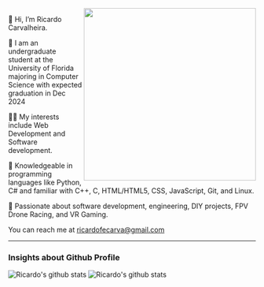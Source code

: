 

<img src="https://raw.githubusercontent.com/MicaelliMedeiros/micaellimedeiros/master/image/computer-illustration.png" min-width="380px" max-width="400px" width="350px" align="right">

👋 Hi, I’m Ricardo Carvalheira.


🔭 I am an undergraduate student at the University of Florida majoring in Computer Science with expected graduation in Dec 2024

👨‍💻 My interests include Web Development and Software development.

🐍 Knowledgeable in programming languages like Python, C# and familiar with C++, C, HTML/HTML5, CSS, JavaScript, Git, and Linux. 

💞️ Passionate about software development, engineering, DIY projects, FPV Drone Racing, and VR Gaming.

You can reach me at ricardofecarva@gmail.com

---   
   
### Insights about Github Profile

![Ricardo's github stats](https://github-readme-stats.vercel.app/api?username=ricardocarva&show_icons=true&theme=radical) ![Ricardo's github stats](https://github-readme-stats.vercel.app/api/top-langs/?username=ricardocarva&theme=midnight-purple&layout=compact)


<!---
ricardocarva/ricardocarva is a ✨ special ✨ repository because its `README.md` (this file) appears on your GitHub profile.
You can click the Preview link to take a look at your changes.
--->